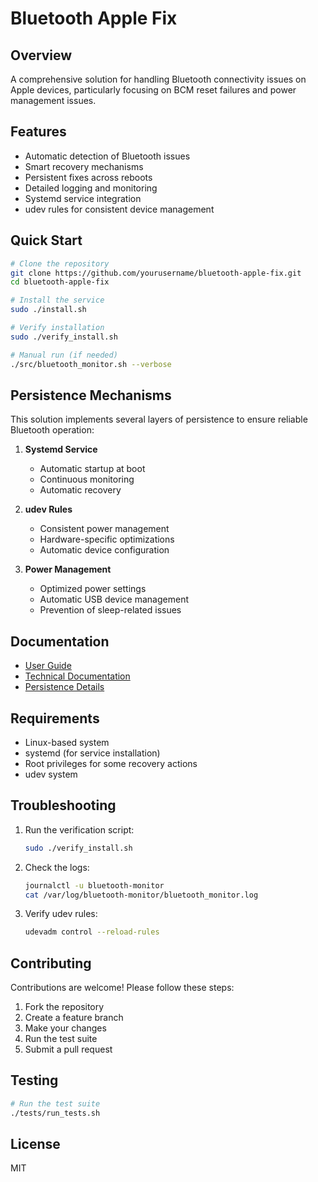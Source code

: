 # Bluetooth Apple Fix

## Overview
A comprehensive solution for handling Bluetooth connectivity issues on Apple devices, particularly focusing on BCM reset failures and power management issues.

## Features
- Automatic detection of Bluetooth issues
- Smart recovery mechanisms
- Persistent fixes across reboots
- Detailed logging and monitoring
- Systemd service integration
- udev rules for consistent device management

## Quick Start
```bash
# Clone the repository
git clone https://github.com/yourusername/bluetooth-apple-fix.git
cd bluetooth-apple-fix

# Install the service
sudo ./install.sh

# Verify installation
sudo ./verify_install.sh

# Manual run (if needed)
./src/bluetooth_monitor.sh --verbose
```

## Persistence Mechanisms
This solution implements several layers of persistence to ensure reliable Bluetooth operation:

1. **Systemd Service**
   - Automatic startup at boot
   - Continuous monitoring
   - Automatic recovery

2. **udev Rules**
   - Consistent power management
   - Hardware-specific optimizations
   - Automatic device configuration

3. **Power Management**
   - Optimized power settings
   - Automatic USB device management
   - Prevention of sleep-related issues

## Documentation
- [User Guide](docs/user/usage.md)
- [Technical Documentation](docs/technical/implementation.md)
- [Persistence Details](docs/technical/persistence.md)

## Requirements
- Linux-based system
- systemd (for service installation)
- Root privileges for some recovery actions
- udev system

## Troubleshooting
1. Run the verification script:
   ```bash
   sudo ./verify_install.sh
   ```
2. Check the logs:
   ```bash
   journalctl -u bluetooth-monitor
   cat /var/log/bluetooth-monitor/bluetooth_monitor.log
   ```
3. Verify udev rules:
   ```bash
   udevadm control --reload-rules
   ```

## Contributing
Contributions are welcome! Please follow these steps:

1. Fork the repository
2. Create a feature branch
3. Make your changes
4. Run the test suite
5. Submit a pull request

## Testing
```bash
# Run the test suite
./tests/run_tests.sh
```

## License
MIT
